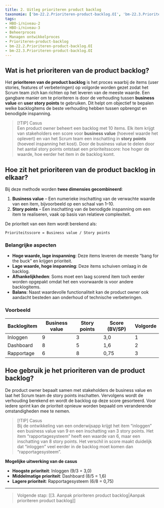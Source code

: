 ```yaml
---
title: 2. Uitleg prioriteren product backlog
taxonomie: ['bm-22.2.Prioriteren-product-backlog.OI', 'bm-22.3.Prioriteren-product-backlog.OI']
tags:
- HBO-i/niveau-2
- HBO-i/niveau-3
- Beheerproces
- Managen ontwikkelproces
- Prioriteren-product-backlog
- bm-22.2.Prioriteren-product-backlog.OI
- bm-22.3.Prioriteren-product-backlog.OI
---
```

## Wat is het prioriteren van de product backlog?
Het **prioriteren van de product backlog** is het proces waarbij de items (user stories, features of verbeteringen) op volgorde worden gezet zodat het Scrum team zich kan richten op het leveren van de meeste waarde. Een gangbare manier om te prioriteren is door de verhouding tussen **business value** en **user story points** te gebruiken. Dit helpt om objectief te bepalen welke backlogitems de beste verhouding hebben tussen opbrengst en benodigde inspanning.

> [!TIP] Casus  
> Een product owner beheert een backlog met 10 items. Elk item krijgt van stakeholders een score voor **business value** (hoeveel waarde het oplevert) en van het Scrum team een inschatting in **story points** (hoeveel inspanning het kost). Door de business value te delen door het aantal story points ontstaat een prioriteitsscore: hoe hoger de waarde, hoe eerder het item in de backlog komt.

## Hoe zit het prioriteren van de product backlog in elkaar?
Bij deze methode worden **twee dimensies gecombineerd**:
1. **Business value** – Een numerieke inschatting van de verwachte waarde van een item, bijvoorbeeld op een schaal van 1–10. 
2. **Story points** – Een inschatting van de benodigde inspanning om een item te realiseren, vaak op basis van relatieve complexiteit.

De prioriteit van een item wordt berekend als:
```
Prioriteitsscore = Business value / Story points
```

### Belangrijke aspecten
- **Hoge waarde, lage inspanning**: Deze items leveren de meeste “bang for the buck” en krijgen prioriteit.
- **Lage waarde, hoge inspanning**: Deze items schuiven omlaag in de backlog.
- **Afhankelijkheden**: Soms moet een laag scorend item toch eerder worden opgepakt omdat het een voorwaarde is voor andere backlogitems.
- **Balans**: Naast waardevolle functionaliteit kan de product owner ook aandacht besteden aan onderhoud of technische verbeteringen.
    
### Voorbeeld
|Backlogitem|Business value|Story points|Score (BV/SP)|Volgorde|
|---|---|---|---|---|
|Inloggen|9|3|3,0|1|
|Dashboard|8|5|1,6|2|
|Rapportage|6|8|0,75|3|

## Hoe gebruik je het prioriteren van de product backlog?
De product owner bepaalt samen met stakeholders de business value en laat het Scrum team de story points inschatten. Vervolgens wordt de verhouding berekend en wordt de backlog op deze score gesorteerd. Voor iedere sprint kan de prioriteit opnieuw worden bepaald om veranderende omstandigheden mee te nemen.

> [!TIP] Casus  
> Bij de ontwikkeling van een onderwijsapp krijgt het item “inloggen” een business value van 9 en een inschatting van 3 story points. Het item “rapportagesysteem” heeft een waarde van 6, maar een inschatting van 8 story points. Het verschil in score maakt duidelijk dat “inloggen” veel eerder in de backlog moet komen dan “rapportagesysteem”.

**Mogelijke uitwerking van de casus**
- **Hoogste prioriteit**: Inloggen (9/3 = 3,0)
- **Middelmatige prioriteit**: Dashboard (8/5 = 1,6)
- **Lagere prioriteit**: Rapportagesysteem (6/8 = 0,75)

---

> Volgende stap: [[3. Aanpak prioriteren product backlog|Aanpak prioriteren product backlog]]